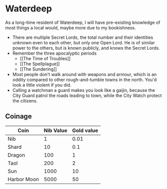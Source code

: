 # Waterdeep
As a long-time resident of Waterdeep, I will have pre-existing knowledge of most things a local would, maybe more due to my bookishness.

- There are multiple Secret Lords, the total number and their identities unknown even to each other, but only one Open Lord. He is of similar power to the others, but is known publicly, and knows the Secret Lords.
- Remember the three apocalyptic periods
	- [[The Time of Troubles]]
	- [[The Spellplague]]
	- [[The Sundering]]
- Most people don't walk around with weapons and armour, which is an oddity compared to other rough-and-tumble towns in the north. You'd look a little violent if you did.
- Calling a watchman a guard makes you look like a gaijin, because the City Guard patrol the roads leading to town, while the City Watch protect the citizens.

## Coinage

| Coin        | Nib Value | Gold value |
| ----------- | --------- | ---------- |
| Nib         |         1 |       0.01 |
| Shard       |        10 |        0.1 |
| Dragon      |       100 |          1 |
| Taol        |       200 |          2 |
| Sun         |      1000 |         10 |
| Harbor Moon |      5000 |         50 |

